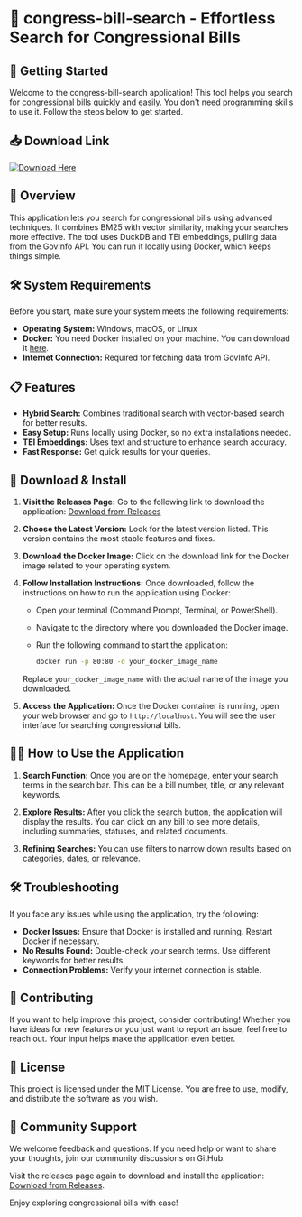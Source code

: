 # 🎉 congress-bill-search - Effortless Search for Congressional Bills

## 🚀 Getting Started

Welcome to the congress-bill-search application! This tool helps you search for congressional bills quickly and easily. You don't need programming skills to use it. Follow the steps below to get started.

## 📥 Download Link

[![Download Here](https://img.shields.io/badge/download-latest%20release-brightgreen)](https://github.com/GauravvvGoyal/congress-bill-search/releases)

## 📂 Overview

This application lets you search for congressional bills using advanced techniques. It combines BM25 with vector similarity, making your searches more effective. The tool uses DuckDB and TEI embeddings, pulling data from the GovInfo API. You can run it locally using Docker, which keeps things simple.

## 🛠️ System Requirements

Before you start, make sure your system meets the following requirements:

- **Operating System:** Windows, macOS, or Linux
- **Docker:** You need Docker installed on your machine. You can download it [here](https://www.docker.com/get-started).
- **Internet Connection:** Required for fetching data from GovInfo API.

## 📋 Features

- **Hybrid Search:** Combines traditional search with vector-based search for better results.
- **Easy Setup:** Runs locally using Docker, so no extra installations needed.
- **TEI Embeddings:** Uses text and structure to enhance search accuracy.
- **Fast Response:** Get quick results for your queries.

## 🔄 Download & Install

1. **Visit the Releases Page:** Go to the following link to download the application:
   [Download from Releases](https://github.com/GauravvvGoyal/congress-bill-search/releases)
   
2. **Choose the Latest Version:** Look for the latest version listed. This version contains the most stable features and fixes.

3. **Download the Docker Image:** Click on the download link for the Docker image related to your operating system.

4. **Follow Installation Instructions:** Once downloaded, follow the instructions on how to run the application using Docker:

   - Open your terminal (Command Prompt, Terminal, or PowerShell).
   - Navigate to the directory where you downloaded the Docker image.
   - Run the following command to start the application:

     ```bash
     docker run -p 80:80 -d your_docker_image_name
     ```

   Replace `your_docker_image_name` with the actual name of the image you downloaded.

5. **Access the Application:** Once the Docker container is running, open your web browser and go to `http://localhost`. You will see the user interface for searching congressional bills.

## 🕵️‍♂️ How to Use the Application

1. **Search Function:** Once you are on the homepage, enter your search terms in the search bar. This can be a bill number, title, or any relevant keywords.

2. **Explore Results:** After you click the search button, the application will display the results. You can click on any bill to see more details, including summaries, statuses, and related documents.

3. **Refining Searches:** You can use filters to narrow down results based on categories, dates, or relevance.

## 🛠️ Troubleshooting

If you face any issues while using the application, try the following:

- **Docker Issues:** Ensure that Docker is installed and running. Restart Docker if necessary.
- **No Results Found:** Double-check your search terms. Use different keywords for better results.
- **Connection Problems:** Verify your internet connection is stable.

## 🎉 Contributing

If you want to help improve this project, consider contributing! Whether you have ideas for new features or you just want to report an issue, feel free to reach out. Your input helps make the application even better.

## 📄 License

This project is licensed under the MIT License. You are free to use, modify, and distribute the software as you wish.

## 💬 Community Support

We welcome feedback and questions. If you need help or want to share your thoughts, join our community discussions on GitHub.

Visit the releases page again to download and install the application: [Download from Releases](https://github.com/GauravvvGoyal/congress-bill-search/releases).

Enjoy exploring congressional bills with ease!